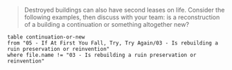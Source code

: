 > Destroyed buildings can also have second leases on life. Consider the following examples, then discuss with your team: is a reconstruction of a building a continuation or something altogether new?

```dataview
table continuation-or-new
from "05 - If At First You Fall, Try, Try Again/03 - Is rebuilding a ruin preservation or reinvention"
where file.name != "03 - Is rebuilding a ruin preservation or reinvention"
```

